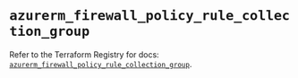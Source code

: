 # `azurerm_firewall_policy_rule_collection_group`

Refer to the Terraform Registry for docs: [`azurerm_firewall_policy_rule_collection_group`](https://registry.terraform.io/providers/hashicorp/azurerm/2.99.0/docs/resources/firewall_policy_rule_collection_group).
